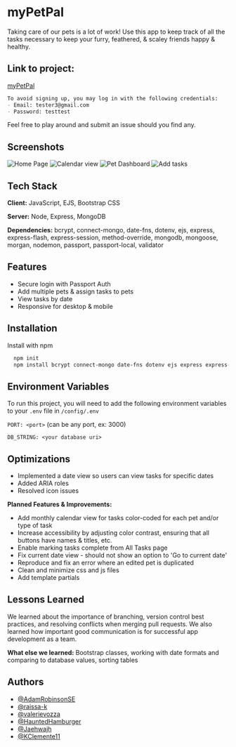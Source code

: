 
# myPetPal

Taking care of our pets is a lot of work! Use this app to keep track of all the tasks necessary to keep your furry, feathered, & scaley friends happy & healthy.

## Link to project: 
[myPetPal](https://myPetPal.onrender.com)

```md
To avoid signing up, you may log in with the following credentials:
- Email: tester3@gmail.com
- Password: testtest
```
Feel free to play around and submit an issue should you find any.


## Screenshots

![Home Page](https://i.imgur.com/4itp9b7l.png)
![Calendar view](https://i.imgur.com/JBcxCOtl.png)
![Pet Dashboard](https://i.imgur.com/UhVx5tPl.png)
![Add tasks](https://i.imgur.com/j4AB1z3l.png)


## Tech Stack

**Client:** JavaScript, EJS, Bootstrap CSS

**Server:** Node, Express, MongoDB

**Dependencies:** bcrypt, connect-mongo, date-fns, dotenv, ejs, express, express-flash, express-session, method-override, mongodb, mongoose, morgan, nodemon, passport, passport-local, validator

## Features

- Secure login with Passport Auth
- Add multiple pets & assign tasks to pets
- View tasks by date
- Responsive for desktop & mobile


## Installation

Install with npm

```bash
  npm init
  npm install bcrypt connect-mongo date-fns dotenv ejs express express-flash express-session method-override mongodb mongoose morgan nodemon passport passport-local validator
```
## Environment Variables

To run this project, you will need to add the following environment variables to your `.env` file in `/config/.env`

`PORT: <port>` (can be any port, ex: 3000)

`DB_STRING: <your database uri>`


## Optimizations

- Implemented a date view so users can view tasks for specific dates
- Added ARIA roles
- Resolved icon issues

**Planned Features & Improvements:**

- Add monthly calendar view for tasks color-coded for each pet and/or type of task
- Increase accessibility by adjusting color contrast, ensuring that all buttons have names & titles, etc.
- Enable marking tasks complete from All Tasks page
- Fix current date view - should not show an option to 'Go to current date'
- Reproduce and fix an error where an edited pet is duplicated
- Clean and minimize css and js files
- Add template partials

## Lessons Learned

We learned about the importance of branching, version control best practices, and resolving conflicts when merging pull requests. We also learned how important good communication is for successful app development as a team.

**What else we learned:** Bootstrap classes, working with date formats and comparing to database values, sorting tables


## Authors

- [@AdamRobinsonSE](https://www.github.com/AdamRobinsonSE)
- [@raissa-k](https://www.github.com/raissa-k)
- [@valerievozza](https://www.github.com/valerievozza)
- [@HauntedHamburger](https://www.github.com/HauntedHamburger)
- [@Jaehwajh](https://www.github.com/Jaehwajh)
- [@KClemente11](https://www.github.com/KClemente11)
